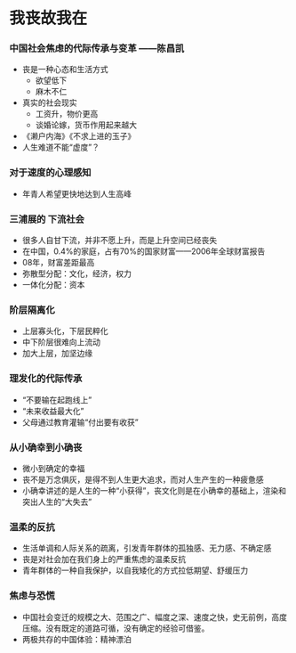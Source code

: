 # 我丧故我在

### 中国社会焦虑的代际传承与变革 ——陈昌凯

* 丧是一种心态和生活方式
  * 欲望低下
  * 麻木不仁
* 真实的社会现实
  * 工资升，物价更高
  * 谈婚论嫁，货币作用起来越大
* 《濑户内海》《不求上进的玉子》
* 人生难道不能“虚度”？

### 对于速度的心理感知

* 年青人希望更快地达到人生高峰

### 三浦展的 下流社会

* 很多人自甘下流，并非不愿上升，而是上升空间已经丧失
* 在中国，0.4%的家庭，占有70%的国家财富——2006年全球财富报告
* 08年，财富差距最高
* 弥散型分配：文化，经济，权力
* 一体化分配：资本

### 阶层隔离化

* 上层寡头化，下层民粹化
* 中下阶层很难向上流动
* 加大上层，加坚边缘

### 理发化的代际传承

* “不要输在起跑线上”
* “未来收益最大化”
* 父母通过教育灌输“付出要有收获”

### 从小确幸到小确丧

* 微小到确定的幸福
* 丧不是万念俱灰，是得不到人生更大追求，而对人生产生的一种疲惫感
* 小确幸讲述的是人生的一种“小获得”，丧文化则是在小确幸的基础上，渲染和突出人生的“大失去”

### 温柔的反抗 

* 生活单调和人际关系的疏离，引发青年群体的孤独感、无力感、不确定感
* 丧是对社会加在我们身上的严重焦虑的温柔反抗
* 青年群体的一种自我保护，以自我矮化的方式拉低期望、舒缓压力

### 焦虑与恐慌

* 中国社会变迁的规模之大、范围之广、幅度之深、速度之快，史无前例，高度压缩。没有既定的道路可循，没有确定的经验可借鉴。
* 两极共存的中国体验：精神漂泊

